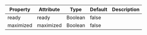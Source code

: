 | Property  | Attribute | Type    | Default | Description |
| --------- | --------- | ------- | ------- | ----------- |
| ready     | ready     | Boolean | false   |             |
| maximized | maximized | Boolean | false   |             |
